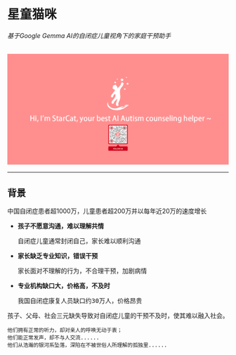 # 星童猫咪
###### 基于Google Gemma AI的自闭症儿童视角下的家庭干预助手

![Logo](https://github.com/StarCat-Autism/.github/blob/main/assets/logo.png)

----------
## 背景
中国自闭症患者超1000万，儿童患者超200万并以每年近20万的速度增长

- **孩子不愿意沟通，难以理解共情**

  <pre>自闭症儿童通常封闭自己，家长难以顺利沟通</pre>

- **家长缺乏专业知识，错误干预**

  <pre>家长面对不理解的行为，不合理干预，加剧病情</pre>

- **专业机构缺口大，价格高，不及时**

  <pre>我国自闭症康复人员缺口约30万人，价格昂贵</pre>

孩子、父母、社会三元缺失导致对自闭症儿童的干预不及时，使其难以融入社会。

```他们有着明亮的眼睛，却拒绝和他人对视；
他们拥有正常的听力，却对亲人的呼唤无动于衷；
他们能正常发声，却不与人交流......
他们从浩瀚的银河系坠落，深陷在不被世俗人所理解的孤独里......
```